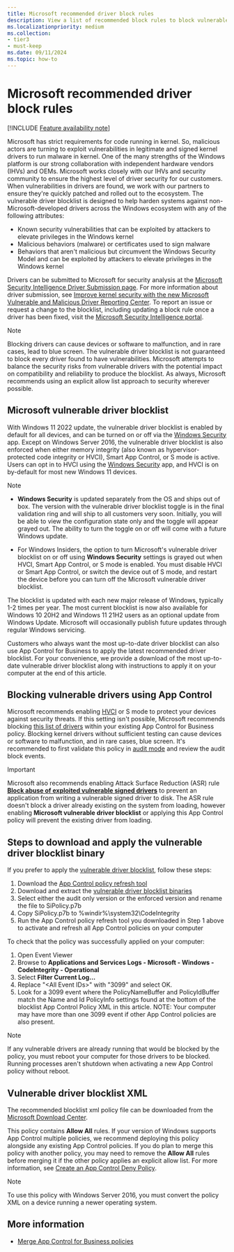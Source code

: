 ```yaml
---
title: Microsoft recommended driver block rules
description: View a list of recommended block rules to block vulnerable third-party drivers discovered by Microsoft and the security research community.
ms.localizationpriority: medium
ms.collection:
- tier3
- must-keep
ms.date: 09/11/2024
ms.topic: how-to
---
```


# Microsoft recommended driver block rules

[!INCLUDE [Feature availability note](../includes/feature-availability-note.md)]

Microsoft has strict requirements for code running in kernel. So, malicious actors are turning to exploit vulnerabilities in legitimate and signed kernel drivers to run malware in kernel. One of the many strengths of the Windows platform is our strong collaboration with independent hardware vendors (IHVs) and OEMs. Microsoft works closely with our IHVs and security community to ensure the highest level of driver security for our customers. When vulnerabilities in drivers are found, we work with our partners to ensure they're quickly patched and rolled out to the ecosystem. The vulnerable driver blocklist is designed to help harden systems against non-Microsoft-developed drivers across the Windows ecosystem with any of the following attributes:

- Known security vulnerabilities that can be exploited by attackers to elevate privileges in the Windows kernel
- Malicious behaviors (malware) or certificates used to sign malware
- Behaviors that aren't malicious but circumvent the Windows Security Model and can be exploited by attackers to elevate privileges in the Windows kernel

Drivers can be submitted to Microsoft for security analysis at the [Microsoft Security Intelligence Driver Submission page](https://www.microsoft.com/en-us/wdsi/driversubmission). For more information about driver submission, see [Improve kernel security with the new Microsoft Vulnerable and Malicious Driver Reporting Center](https://www.microsoft.com/security/blog/2021/12/08/improve-kernel-security-with-the-new-microsoft-vulnerable-and-malicious-driver-reporting-center/). To report an issue or request a change to the blocklist, including updating a block rule once a driver has been fixed, visit the [Microsoft Security Intelligence portal](https://www.microsoft.com/wdsi).

> [!NOTE]
> Blocking drivers can cause devices or software to malfunction, and in rare cases, lead to blue screen. The vulnerable driver blocklist is not guaranteed to block every driver found to have vulnerabilities. Microsoft attempts to balance the security risks from vulnerable drivers with the potential impact on compatibility and reliability to produce the blocklist. As always, Microsoft recommends using an explicit allow list approach to security wherever possible.

## Microsoft vulnerable driver blocklist

<!-- MAXADO-6286432 -->

With Windows 11 2022 update, the vulnerable driver blocklist  is enabled by default for all devices, and can be turned on or off via the [Windows Security](https://support.microsoft.com/windows/device-protection-in-windows-security-afa11526-de57-b1c5-599f-3a4c6a61c5e2) app. Except on Windows Server 2016, the vulnerable driver blocklist is also enforced when either memory integrity (also known as hypervisor-protected code integrity or HVCI), Smart App Control, or S mode is active. Users can opt in to HVCI using the [Windows Security](https://support.microsoft.com/windows/device-protection-in-windows-security-afa11526-de57-b1c5-599f-3a4c6a61c5e2) app, and HVCI is on by-default for most new Windows 11 devices.

> [!NOTE]
>
> - **Windows Security** is updated separately from the OS and ships out of box. The version with the vulnerable driver blocklist toggle is in the final validation ring and will ship to all customers very soon. Initially, you will be able to view the configuration state only and the toggle will appear grayed out. The ability to turn the toggle on or off will come with a future Windows update.
>
> - For Windows Insiders, the option to turn Microsoft's vulnerable driver blocklist on or off using **Windows Security** settings is grayed out when HVCI, Smart App Control, or S mode is enabled. You must disable HVCI or Smart App Control, or switch the device out of S mode, and restart the device before you can turn off the Microsoft vulnerable driver blocklist.

The blocklist is updated with each new major release of Windows, typically 1-2 times per year. The most current blocklist is now also available for Windows 10 20H2 and Windows 11 21H2 users as an optional update from Windows Update. Microsoft will occasionally publish future updates through regular Windows servicing.

Customers who always want the most up-to-date driver blocklist can also use App Control for Business to apply the latest recommended driver blocklist. For your convenience, we provide a download of the most up-to-date vulnerable driver blocklist along with instructions to apply it on your computer at the end of this article.

## Blocking vulnerable drivers using App Control

Microsoft recommends enabling [HVCI](../../../../hardware-security/enable-virtualization-based-protection-of-code-integrity.md) or S mode to protect your devices against security threats. If this setting isn't possible, Microsoft recommends blocking [this list of drivers](#vulnerable-driver-blocklist-xml) within your existing App Control for Business policy. Blocking kernel drivers without sufficient testing can cause devices or software to malfunction, and in rare cases, blue screen. It's recommended to first validate this policy in [audit mode](../deployment/audit-appcontrol-policies.md) and review the audit block events.

> [!IMPORTANT]
> Microsoft also recommends enabling Attack Surface Reduction (ASR) rule [**Block abuse of exploited vulnerable signed drivers**](/microsoft-365/security/defender-endpoint/attack-surface-reduction-rules-reference#block-abuse-of-exploited-vulnerable-signed-drivers) to prevent an application from writing a vulnerable signed driver to disk. The ASR rule doesn't block a driver already existing on the system from loading, however enabling **Microsoft vulnerable driver blocklist** or applying this App Control policy will prevent the existing driver from loading.

## Steps to download and apply the vulnerable driver blocklist binary

If you prefer to apply the [vulnerable driver blocklist](#vulnerable-driver-blocklist-xml), follow these steps:

1. Download the [App Control policy refresh tool](https://aka.ms/refreshpolicy)
2. Download and extract the [vulnerable driver blocklist binaries](https://aka.ms/VulnerableDriverBlockList)
3. Select either the audit only version or the enforced version and rename the file to SiPolicy.p7b
4. Copy SiPolicy.p7b to %windir%\system32\CodeIntegrity
5. Run the App Control policy refresh tool you downloaded in Step 1 above to activate and refresh all App Control policies on your computer

To check that the policy was successfully applied on your computer:

1. Open Event Viewer
2. Browse to **Applications and Services Logs - Microsoft - Windows - CodeIntegrity - Operational**
3. Select **Filter Current Log...**
4. Replace "&lt;All Event IDs&gt;" with "3099" and select OK.
5. Look for a 3099 event where the PolicyNameBuffer and PolicyIdBuffer match the Name and Id PolicyInfo settings found at the bottom of the blocklist App Control Policy XML in this article. NOTE: Your computer may have more than one 3099 event if other App Control policies are also present.

> [!NOTE]
> If any vulnerable drivers are already running that would be blocked by the policy, you must reboot your computer for those drivers to be blocked. Running processes aren't shutdown when activating a new App Control policy without reboot.

## Vulnerable driver blocklist XML

The recommended blocklist xml policy file can be downloaded from the [Microsoft Download Center](https://aka.ms/VulnerableDriverBlockList).

This policy contains **Allow All** rules. If your version of Windows supports App Control multiple policies, we recommend deploying this policy alongside any existing App Control policies. If you do plan to merge this policy with another policy, you may need to remove the **Allow All** rules before merging it if the other policy applies an explicit allow list. For more information, see [Create an App Control Deny Policy](create-appcontrol-deny-policy.md#guidance-on-creating-app-control-deny-policies).

> [!NOTE]
> To use this policy with Windows Server 2016, you must convert the policy XML on a device running a newer operating system.

## More information

- [Merge App Control for Business policies](../deployment/merge-appcontrol-policies.md)
